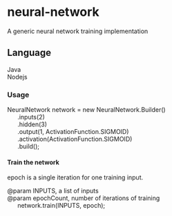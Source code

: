 # neural-network
A generic neural network training implementation

## Language
Java  
Nodejs

### Usage

NeuralNetwork network = new NeuralNetwork.Builder()  
&nbsp;&nbsp;&nbsp;&nbsp;&nbsp;&nbsp;.inputs(2)  
&nbsp;&nbsp;&nbsp;&nbsp;&nbsp;&nbsp;.hidden(3)  
&nbsp;&nbsp;&nbsp;&nbsp;&nbsp;&nbsp;.output(1, ActivationFunction.SIGMOID)  
&nbsp;&nbsp;&nbsp;&nbsp;&nbsp;&nbsp;.activation(ActivationFunction.SIGMOID)  
&nbsp;&nbsp;&nbsp;&nbsp;&nbsp;&nbsp;.build();  

#### Train the network

epoch is a single iteration for one training input.  
 
@param INPUTS, a list of inputs  
@param epochCount, number of iterations of training    
&nbsp;&nbsp;&nbsp;&nbsp;&nbsp;&nbsp;network.train(INPUTS, epoch);  



